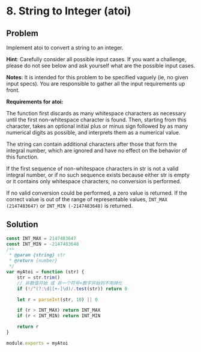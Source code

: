 # 8. String to Integer (atoi)

## Problem

Implement atoi to convert a string to an integer.

**Hint**: Carefully consider all possible input cases. If you want a challenge, please do not see below and ask yourself what are the possible input cases.

**Notes**: It is intended for this problem to be specified vaguely (ie, no given input specs). You are responsible to gather all the input requirements up front.

**Requirements for atoi:**

The function first discards as many whitespace characters as necessary until the first non-whitespace character is found. Then, starting from this character, takes an optional initial plus or minus sign followed by as many numerical digits as possible, and interprets them as a numerical value.

The string can contain additional characters after those that form the integral number, which are ignored and have no effect on the behavior of this function.

If the first sequence of non-whitespace characters in str is not a valid integral number, or if no such sequence exists because either str is empty or it contains only whitespace characters, no conversion is performed.

If no valid conversion could be performed, a zero value is returned. If the correct value is out of the range of representable values, `INT_MAX (2147483647)` or `INT_MIN (-2147483648)` is returned.

## Solution

```js
const INT_MAX = 2147483647
const INT_MIN = -2147483648
/**
 * @param {string} str
 * @return {number}
 */
var myAtoi = function (str) {
    str = str.trim()
    // 非数值开始 或 非一个符号+数字开始则不用转化
    if (!/^(?:\d|[+-]\d)/.test(str)) return 0

    let r = parseInt(str, 10) || 0

    if (r > INT_MAX) return INT_MAX
    if (r < INT_MIN) return INT_MIN

    return r
}

module.exports = myAtoi
```
